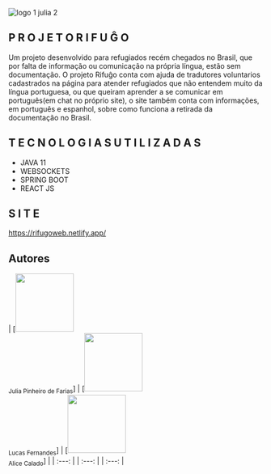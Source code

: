 
![logo 1 julia 2](https://user-images.githubusercontent.com/89882407/160252181-85d9342b-177a-4ea8-b8e6-e325a34ad5cf.png)




## P R O J E T O  R I F U Ĝ O

Um projeto desenvolvido para refugiados recém chegados no Brasil, que por falta de informação ou comunicação na própria língua, estão sem documentação. O projeto 
Rifuĝo conta com ajuda de tradutores voluntarios cadastrados na página para atender refugiados que não entendem muito da língua portuguesa, ou que queiram aprender a se comunicar em português(em chat no próprio site), o site também conta com informações, em português e espanhol, sobre como funciona a retirada da documentação no Brasil.


## T E C N O L O G I A S  U T I L I Z A D A S

* JAVA 11
* WEBSOCKETS
* SPRING BOOT
* REACT JS

## S I T E 
https://rifugoweb.netlify.app/





## Autores
| [<img src="https://avatars.githubusercontent.com/u/89882407?s=400&u=fa2eedf1411121a34d2b17e63a10ebb2e7480c0c&v=4" width=115><br><sub>Julia Pinheiro de Farias</sub>] |  [<img src="https://avatars.githubusercontent.com/u/86871445?v=4" width=115><br><sub>Lucas Fernandes</sub>] | [<img src="https://avatars.githubusercontent.com/u/96153803?v=4" width=115><br><sub>Alice Calado</sub>] | | :---: | | :---: | | :---: |

